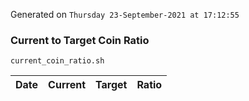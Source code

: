 Generated on `Thursday 23-September-2021 at 17:12:55`

### Current to Target Coin Ratio
`current_coin_ratio.sh`

Date|Current|Target|Ratio
---|---|---|---
